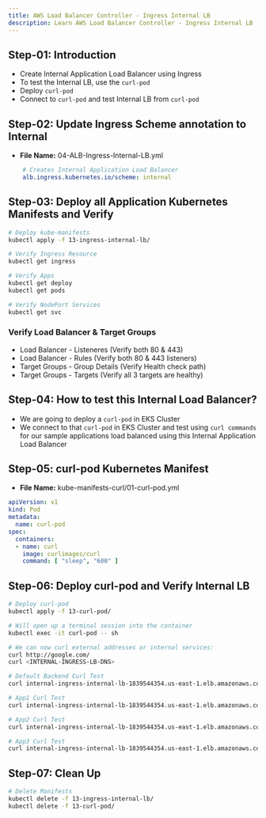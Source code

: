 ```yaml
---
title: AWS Load Balancer Controller - Ingress Internal LB
description: Learn AWS Load Balancer Controller - Ingress Internal LB
---
```


## Step-01: Introduction
- Create Internal Application Load Balancer using Ingress
- To test the Internal LB, use the `curl-pod`
- Deploy `curl-pod`
- Connect to `curl-pod` and test Internal LB from `curl-pod`

## Step-02: Update Ingress Scheme annotation to Internal
- **File Name:** 04-ALB-Ingress-Internal-LB.yml
```yaml
    # Creates Internal Application Load Balancer
    alb.ingress.kubernetes.io/scheme: internal 
```

## Step-03: Deploy all Application Kubernetes Manifests and Verify
```sh
# Deploy kube-manifests
kubectl apply -f 13-ingress-internal-lb/

# Verify Ingress Resource
kubectl get ingress

# Verify Apps
kubectl get deploy
kubectl get pods

# Verify NodePort Services
kubectl get svc
```
### Verify Load Balancer & Target Groups
- Load Balancer -  Listeneres (Verify both 80 & 443) 
- Load Balancer - Rules (Verify both 80 & 443 listeners) 
- Target Groups - Group Details (Verify Health check path)
- Target Groups - Targets (Verify all 3 targets are healthy)

## Step-04: How to test this Internal Load Balancer? 
- We are going to deploy a `curl-pod` in EKS Cluster
- We connect to that `curl-pod` in EKS Cluster and test using `curl commands` for our sample applications load balanced using this Internal Application Load Balancer


## Step-05: curl-pod Kubernetes Manifest
- **File Name:** kube-manifests-curl/01-curl-pod.yml
```yaml
apiVersion: v1
kind: Pod
metadata:
  name: curl-pod
spec:
  containers:
  - name: curl
    image: curlimages/curl 
    command: [ "sleep", "600" ]
```

## Step-06: Deploy curl-pod and Verify Internal LB
```sh
# Deploy curl-pod
kubectl apply -f 13-curl-pod/

# Will open up a terminal session into the container
kubectl exec -it curl-pod -- sh

# We can now curl external addresses or internal services:
curl http://google.com/
curl <INTERNAL-INGRESS-LB-DNS>

# Default Backend Curl Test
curl internal-ingress-internal-lb-1839544354.us-east-1.elb.amazonaws.com

# App1 Curl Test
curl internal-ingress-internal-lb-1839544354.us-east-1.elb.amazonaws.com/app1/index.html

# App2 Curl Test
curl internal-ingress-internal-lb-1839544354.us-east-1.elb.amazonaws.com/app2/index.html

# App3 Curl Test
curl internal-ingress-internal-lb-1839544354.us-east-1.elb.amazonaws.com
```


## Step-07: Clean Up
```sh
# Delete Manifests
kubectl delete -f 13-ingress-internal-lb/
kubectl delete -f 13-curl-pod/
```
